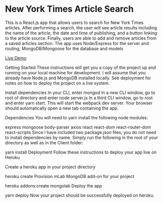 # New York Times Article Search
This is a React.js app that allows users to search for New York Times articles. After performing a search, the user will see article results including the name of the article, the date and time of publishing, and a button linking to the article source. Finally, users are able to add and remove articles from a saved articles section. The app uses Node/Express for the server and routing, MongoDB/Mongoose for the database and models

[Live Demo](https://blooming-peak-51918.herokuapp.com/)

Getting Started
These instructions will get you a copy of the project up and running on your local machine for development. I will assume that you already have Node.js and MongoDB installed locally. See deployment for notes on how to deploy the project on a live system.

Install dependencies
In your CLI, enter mongod
In a new CLI window, go to root of directory and enter node server.js
In a third CLI window, go to root and enter yarn start. This will start the webpack dev server.
Your browser should automatically open a new tab containing the app.

Dependencies
You will need to yarn install the following node modules:

express
mongoose
body-parser
axios
react
react-dom
react-router-dom
react-scripts
Since I have included two package.json files, you do not need to install dependencies by name. Simply run the following in the root of your directory as well as in the Client folder:

yarn install
Deployment
Follow these instructions to deploy your app live on Heroku

Create a heroku app in your project directory

heroku create <projectName>
Provision mLab MongoDB add-on for your project

heroku addons:create mongolab
Deploy the app

yarn deploy
Now your project should be successfully deployed on heroku.


